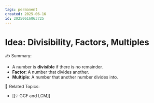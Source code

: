 ```yaml
---
tags: permanent
created: 2025-06-16
id: 20250616063725
---
```


# Idea: Divisibility, Factors, Multiples

✍ Summary:
- A number is **divisible** if there is no remainder.
- **Factor**: A number that divides another.
- **Multiple**: A number that another number divides into.

👀 Related Topics:
- [[💡 GCF and LCM]]
